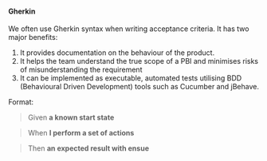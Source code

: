 #### Gherkin

We often use Gherkin syntax when writing acceptance criteria.  It has two major benefits:

1. It provides documentation on the behaviour of the product.
1. It helps the team understand the true scope of a PBI and minimises risks of misunderstanding the requirement
1. It can be implemented as executable, automated tests utilising BDD (Behavioural Driven Development) tools such as Cucumber and jBehave.

Format:

> Given **a known start state**

> When **I perform a set of actions**

> Then **an expected result with ensue**

